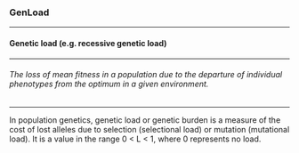 ### GenLoad



------
#### Genetic load (e.g. recessive genetic load)



------
###### The loss of mean fitness in a population due to the departure of individual phenotypes from the optimum in a given environment.



------
In population genetics, genetic load or genetic burden is a measure of the cost of lost alleles due to selection (selectional load) or mutation (mutational load). It is a value in the range 0 < L < 1, where 0 represents no load.